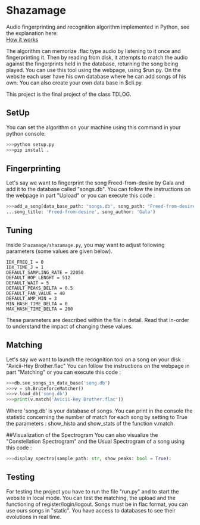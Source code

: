 Shazamage
==========

Audio fingerprinting and recognition algorithm implemented in Python, see the explanation here:  
[How it works](https://www.lesnumeriques.com/audio/magie-shazam-dans-entrailles-algorithme-a2375.html)

The algorithm can memorize .flac type audio by listening to it once and fingerprinting it. Then by reading from disk, it attempts to match the audio against the fingerprints held in the database, returning the song being played. 
You can use this tool using the webpage, using $run.py.
On the website each user have his own database where he can 
add songs of his own.
You can also create your own data base in $cli.py.

This project is the final project of the class TDLOG.
## SetUp
You can set the algorithm on your machine using this command in your python console: 
```python
>>>python setup.py
>>>pip install .
```
## Fingerprinting

Let's say we want to fingerprint the song Freed-from-desire by Gala  and add
it to the database called "songs.db".
You can follow the instructions on the webpage in part "Upload" or you can execute this code : 
```python
>>>add_a_song(data_base_path: "songs.db", song_path: "Freed-from-desire-Gala.flac",
...song_title: 'Freed-from-desire', song_author: 'Gala')
```

 

## Tuning

Inside `Shazamage/shazamage.py`, you may want to adjust following parameters (some values are given below).

    IDX_FREQ_I = 0
    IDX_TIME_J = 1
    DEFAULT_SAMPLING_RATE = 22050
    DEFAULT_HOP_LENGHT = 512
    DEFAULT_WAIT = 5
    DEFAULT_PEAKS_DELTA = 0.5
    DEFAULT_FAN_VALUE = 40
    DEFAULT_AMP_MIN = 3
    MIN_HASH_TIME_DELTA = 0
    MAX_HASH_TIME_DELTA = 200

    
These parameters are described within the file in detail. Read that in-order to understand the impact of changing these values.

## Matching
Let's say we want to launch the recognition tool on a song on your disk : "Avicii-Hey Brother.flac"
You can follow the instructions on the webpage in part "Matching" or you can execute this code : 
```python
>>>db.see_songs_in_data_base('song.db')
>>>v = sh.BruteforceMatcher()
>>>v.load_db('song.db')
>>>print(v.match('Avicii-Hey Brother.flac'))
```
Where 'song.db' is your database of songs. You can print in the console the statistic concerning
the number of match for each song by setting to True the parameters : show_histo and show_stats of the 
function v.match.

##Visualization of the Spectrogram 
You can also visualize the "Constellation Spectrogram" and the Usual Spectrogram of a song
using this code : 
```python
>>>display_spectro(sample_path: str, show_peaks: bool = True):
```

## Testing

For testing the project you have to run the file "run.py" and to start the website in local mode. You can test the matching, the upload and the functioning of register/login/logout. Songs must be in flac format, you can use ours songs in "static". You have access to databases to see their evolutions in real time. 



